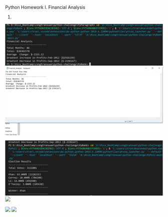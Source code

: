 Python Homework
I. Financial Analysis

1. 
![](Images/Financial_Analysis.png)
![](Images/Financial_Analysis_text.png)

![](Images/Election_Results.png)
![](Images/Electrion_Results_text.png)

![](Images/PyParagragh_Analysis.png)
![](Images/PyParagrahp_Analysis_text.png)


